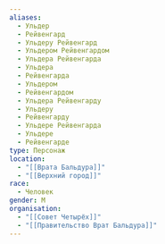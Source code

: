 ```yaml
---
aliases:
  - Ульдер
  - Рейвенгард
  - Ульдеру Рейвенгард
  - Ульдером Рейвенгардом
  - Ульдера Рейвенгарда
  - Ульдера
  - Рейвенгарда
  - Ульдером
  - Рейвенгардом
  - Ульдера Рейвенгарду
  - Ульдеру
  - Рейвенгарду
  - Ульдере Рейвенгарда
  - Ульдере
  - Рейвенгарде
type: Персонаж
location:
  - "[[Врата Бальдура]]"
  - "[[Верхний город]]"
race:
  - Человек
gender: М
organisation:
  - "[[Совет Четырёх]]"
  - "[[Правительство Врат Бальдура]]"
---
```

